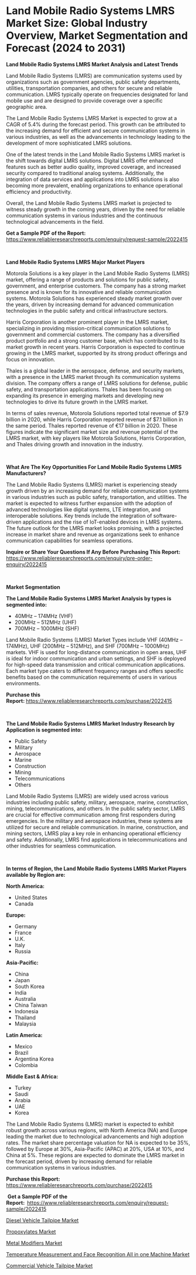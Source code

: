 <p><h1>Land Mobile Radio Systems LMRS Market Size: Global Industry Overview, Market Segmentation and Forecast (2024 to 2031)</h1></p><p><strong>Land Mobile Radio Systems LMRS Market Analysis and Latest Trends</strong></p>
<p><p>Land Mobile Radio Systems (LMRS) are communication systems used by organizations such as government agencies, public safety departments, utilities, transportation companies, and others for secure and reliable communication. LMRS typically operate on frequencies designated for land mobile use and are designed to provide coverage over a specific geographic area.</p><p>The Land Mobile Radio Systems LMRS Market is expected to grow at a CAGR of 5.4% during the forecast period. This growth can be attributed to the increasing demand for efficient and secure communication systems in various industries, as well as the advancements in technology leading to the development of more sophisticated LMRS solutions. </p><p>One of the latest trends in the Land Mobile Radio Systems LMRS market is the shift towards digital LMRS solutions. Digital LMRS offer enhanced features such as better audio quality, improved coverage, and increased security compared to traditional analog systems. Additionally, the integration of data services and applications into LMRS solutions is also becoming more prevalent, enabling organizations to enhance operational efficiency and productivity.</p><p>Overall, the Land Mobile Radio Systems LMRS market is projected to witness steady growth in the coming years, driven by the need for reliable communication systems in various industries and the continuous technological advancements in the field.</p></p>
<p><strong>Get a Sample PDF of the Report:&nbsp;</strong> <a href="https://www.reliableresearchreports.com/enquiry/request-sample/2022415">https://www.reliableresearchreports.com/enquiry/request-sample/2022415</a></p>
<p>&nbsp;</p>
<p><strong>Land Mobile Radio Systems LMRS Major Market Players</strong></p>
<p><p>Motorola Solutions is a key player in the Land Mobile Radio Systems (LMRS) market, offering a range of products and solutions for public safety, government, and enterprise customers. The company has a strong market presence and is known for its innovative and reliable communication systems. Motorola Solutions has experienced steady market growth over the years, driven by increasing demand for advanced communication technologies in the public safety and critical infrastructure sectors.</p><p>Harris Corporation is another prominent player in the LMRS market, specializing in providing mission-critical communication solutions to government and commercial customers. The company has a diversified product portfolio and a strong customer base, which has contributed to its market growth in recent years. Harris Corporation is expected to continue growing in the LMRS market, supported by its strong product offerings and focus on innovation.</p><p>Thales is a global leader in the aerospace, defense, and security markets, with a presence in the LMRS market through its communication systems division. The company offers a range of LMRS solutions for defense, public safety, and transportation applications. Thales has been focusing on expanding its presence in emerging markets and developing new technologies to drive its future growth in the LMRS market.</p><p>In terms of sales revenue, Motorola Solutions reported total revenue of $7.9 billion in 2020, while Harris Corporation reported revenue of $7.1 billion in the same period. Thales reported revenue of €17 billion in 2020. These figures indicate the significant market size and revenue potential of the LMRS market, with key players like Motorola Solutions, Harris Corporation, and Thales driving growth and innovation in the industry.</p></p>
<p>&nbsp;</p>
<p><strong>What Are The Key Opportunities For Land Mobile Radio Systems LMRS Manufacturers?</strong></p>
<p><p>The Land Mobile Radio Systems (LMRS) market is experiencing steady growth driven by an increasing demand for reliable communication systems in various industries such as public safety, transportation, and utilities. The market is expected to witness further expansion with the adoption of advanced technologies like digital systems, LTE integration, and interoperable solutions. Key trends include the integration of software-driven applications and the rise of IoT-enabled devices in LMRS systems. The future outlook for the LMRS market looks promising, with a projected increase in market share and revenue as organizations seek to enhance communication capabilities for seamless operations.</p></p>
<p><strong>Inquire or Share Your Questions If Any Before Purchasing This Report:</strong> <a href="https://www.reliableresearchreports.com/enquiry/pre-order-enquiry/2022415">https://www.reliableresearchreports.com/enquiry/pre-order-enquiry/2022415</a></p>
<p>&nbsp;</p>
<p><strong>Market Segmentation</strong></p>
<p><strong>The Land Mobile Radio Systems LMRS Market Analysis by types is segmented into:</strong></p>
<p><ul><li>40MHz – 174MHz (VHF)</li><li>200MHz – 512MHz (UHF)</li><li>700MHz – 1000MHz (SHF)</li></ul></p>
<p><p>Land Mobile Radio Systems (LMRS) Market Types include VHF (40MHz – 174MHz), UHF (200MHz – 512MHz), and SHF (700MHz – 1000MHz) markets. VHF is used for long-distance communication in open areas, UHF is ideal for indoor communication and urban settings, and SHF is deployed for high-speed data transmission and critical communication applications. Each market type caters to different frequency ranges and offers specific benefits based on the communication requirements of users in various environments.</p></p>
<p><strong>Purchase this Report:&nbsp;</strong><a href="https://www.reliableresearchreports.com/purchase/2022415">https://www.reliableresearchreports.com/purchase/2022415</a></p>
<p>&nbsp;</p>
<p><strong>The Land Mobile Radio Systems LMRS Market Industry Research by Application is segmented into:</strong></p>
<p><ul><li>Public Safety</li><li>Military</li><li>Aerospace</li><li>Marine</li><li>Construction</li><li>Mining</li><li>Telecommunications</li><li>Others</li></ul></p>
<p><p>Land Mobile Radio Systems (LMRS) are widely used across various industries including public safety, military, aerospace, marine, construction, mining, telecommunications, and others. In the public safety sector, LMRS are crucial for effective communication among first responders during emergencies. In the military and aerospace industries, these systems are utilized for secure and reliable communication. In marine, construction, and mining sectors, LMRS play a key role in enhancing operational efficiency and safety. Additionally, LMRS find applications in telecommunications and other industries for seamless communication.</p></p>
<p>&nbsp;</p>
<p><strong>In terms of Region, the Land Mobile Radio Systems LMRS Market Players available by Region are:</strong></p>
<p>
    <p> <strong> North America: </strong>
        <ul>
            <li>United States</li>
            <li>Canada</li>
        </ul>
        </p> 
    <p> <strong> Europe: </strong>
        <ul>
            <li>Germany</li>
            <li>France</li>
            <li>U.K.</li>
            <li>Italy</li>
            <li>Russia</li>
        </ul>
        </p> 
    <p> <strong> Asia-Pacific: </strong>
        <ul>
            <li>China</li>
            <li>Japan</li>
            <li>South Korea</li>
            <li>India</li>
            <li>Australia</li>
            <li>China Taiwan</li>
            <li>Indonesia</li>
            <li>Thailand</li>
            <li>Malaysia</li>
        </ul>
        </p> 
    <p> <strong> Latin America: </strong>
        <ul>
            <li>Mexico</li>
            <li>Brazil</li>
            <li>Argentina Korea</li>
            <li>Colombia</li>
        </ul>
        </p> 
    <p> <strong> Middle East & Africa: </strong>
        <ul>
            <li>Turkey</li>
            <li>Saudi</li>
            <li>Arabia</li>
            <li>UAE</li>
            <li>Korea</li>
        </ul>
    </p>
    </p>
<p><p>The Land Mobile Radio Systems (LMRS) market is expected to exhibit robust growth across various regions, with North America (NA) and Europe leading the market due to technological advancements and high adoption rates. The market share percentage valuation for NA is expected to be 35%, followed by Europe at 30%, Asia-Pacific (APAC) at 20%, USA at 10%, and China at 5%. These regions are expected to dominate the LMRS market in the forecast period, driven by increasing demand for reliable communication systems in various industries.</p></p>
<p><strong>Purchase this Report: </strong><a href="https://www.reliableresearchreports.com/purchase/2022415">https://www.reliableresearchreports.com/purchase/2022415</a></p>
<p>&nbsp;<strong>Get a Sample PDF of the Report:&nbsp;&nbsp;</strong><a href="https://www.reliableresearchreports.com/enquiry/request-sample/2022415">https://www.reliableresearchreports.com/enquiry/request-sample/2022415</a></p>
<p><strong></strong></p>
<p><p><a href="https://view.publitas.com/reportprime-1/decoding-the-diesel-vehicle-tailpipe-market-a-deep-dive-into-the-latest-market-trends-market-segmentation-and-competitive-analysis/">Diesel Vehicle Tailpipe Market</a></p><p><a href="https://butternut-bug-553.notion.site/Global-Propoxylates-Market-by-Types-Applications-and-Major-Players-with-Regional-Growth-Rate-Anal-8eb7cfc6efb04a8599b5dc95ad3e5a73">Propoxylates Market</a></p><p><a href="https://invited-way-688.notion.site/Metal-Modifiers-Market-Analysis-Examines-its-Scope-on-Growth-Opportunities-and-Forecasted-Trends-Sp-0e4d0736afa34fc5a442887274eb65b8">Metal Modifiers Market</a></p><p><a href="https://github.com/edytherolanlouisejk1miz0wig/Market-Research-Report-List-1/blob/main/temperature-measurement-and-face-recognition-all-in-one-machine-market.md">Temperature Measurement and Face Recognition All in one Machine Market</a></p><p><a href="https://view.publitas.com/reportprime-1/commercial-vehicle-tailpipe-market-research-report-forecasted-for-period-from-2024-2031-by-market-type-market-application-and-region/">Commercial Vehicle Tailpipe Market</a></p></p>